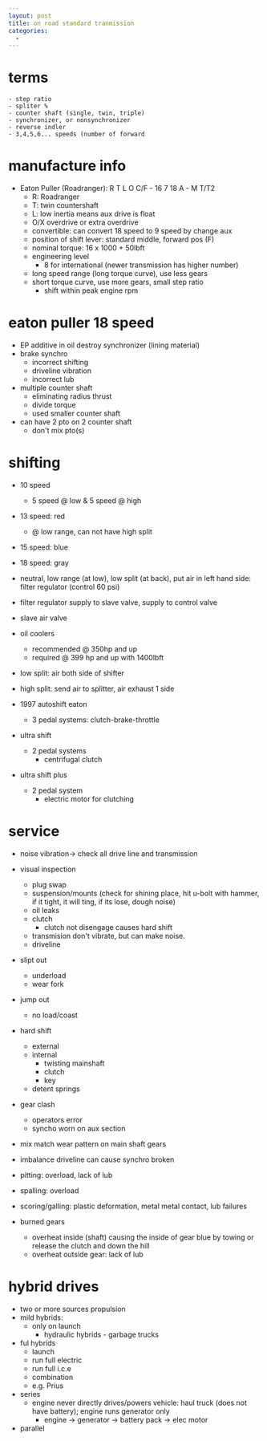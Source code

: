 ```yaml
---
layout: post
title: on road standard tranmission
categories:
  -
---
```


# terms
    - step ratio
    - spliter %
    - counter shaft (single, twin, triple)
    - synchronizer, or nonsynchronizer
    - reverse indler
    - 3,4,5,6... speeds (number of forward

# manufacture info

- Eaton Puller (Roadranger): R T L O C/F - 16 7 18 A - M T/T2
    - R: Roadranger
    - T: twin countershaft
    - L: low inertia means aux drive is float
    - O/X overdrive or extra overdrive
    - convertible: can convert 18 speed to 9 speed by change aux
    - position of shift lever: standard middle, forward pos (F)
    - nominal torque: 16 x 1000 + 50lbft
    - engineering level
        - 8 for international (newer transmission has higher number)
    - long speed range (long torque curve), use less gears
    - short torque curve, use more gears, small step ratio
        - shift within peak engine rpm

# eaton puller 18 speed

- EP additive in oil destroy synchronizer (lining material)
- brake synchro
    - incorrect shifting
    - driveline vibration
    - incorrect lub
- multiple counter shaft
    - eliminating radius thrust
    - divide torque
    - used smaller counter shaft
- can have 2 pto on 2 counter shaft
    - don't mix pto(s)

# shifting

- 10 speed
    - 5 speed @ low & 5 speed @ high
- 13 speed: red
    - @ low range, can not have high split
- 15 speed: blue
- 18 speed: gray
- neutral, low range (at low), low split (at back), put air in left hand side: filter regulator (control 60 psi)

- filter regulator supply to slave valve, supply to control valve
- slave air valve

- oil coolers
    - recommended @ 350hp and up
    - required @ 399 hp and up with 1400lbft
- low split: air both side of shifter
- high split: send air to splitter, air exhaust 1 side

- 1997 autoshift eaton
    - 3 pedal systems: clutch-brake-throttle
- ultra shift
    - 2 pedal systems
        - centrifugal clutch
- ultra shift plus
    - 2 pedal system
        - electric motor for clutching

# service

- noise vibration-> check all drive line and transmission
- visual inspection
    - plug swap
    - suspension/mounts (check for shining place, hit u-bolt with hammer, if it tight, it will ting, if its lose, dough noise)
    - oil leaks
    - clutch
        - clutch not disengage causes hard shift
    - transmision don't vibrate, but can make noise.
    - driveline
- slipt out
    - underload
    - wear fork
- jump out
    - no load/coast
- hard shift
    - external
    - internal
        - twisting mainshaft
        - clutch
        - key
    - detent springs
- gear clash
    - operators error
    - syncho worn on aux section
- mix match wear pattern on main shaft gears
- imbalance driveline can cause synchro broken

- pitting: overload, lack of lub
- spalling: overload
- scoring/galling: plastic deformation, metal metal contact, lub failures
- burned gears 
    - overheat inside (shaft) causing the inside of gear blue by towing or release the clutch and down the hill
    - overheat outside gear: lack of lub

# hybrid drives

- two or more sources propulsion
- mild hybrids:
    - only on launch
        - hydraulic hybrids - garbage trucks
- ful hybrids
    - launch
    - run full electric
    - run full i.c.e
    - combination
    - e.g. Prius
- series
    - engine never directly drives/powers vehicle: haul truck (does not have battery); engine runs generator only
        - engine -> generator -> battery pack -> elec motor
- parallel
